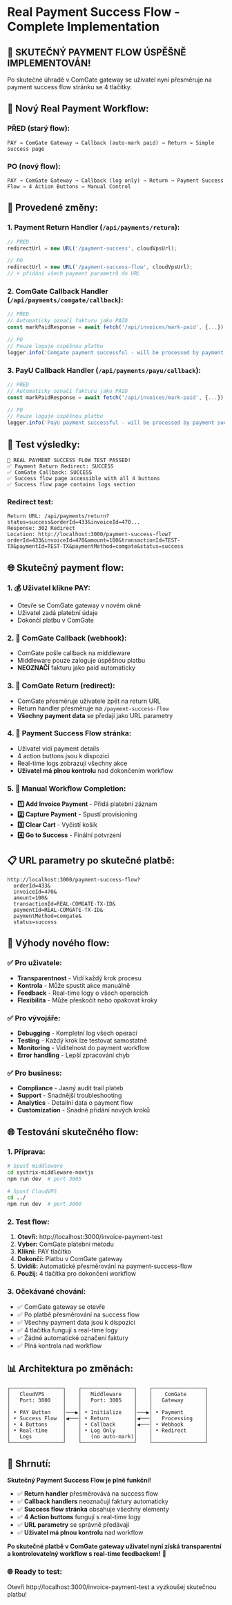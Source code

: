 # Real Payment Success Flow - Complete Implementation

## 🎉 **SKUTEČNÝ PAYMENT FLOW ÚSPĚŠNĚ IMPLEMENTOVÁN!**

Po skutečné úhradě v ComGate gateway se uživatel nyní přesměruje na payment success flow stránku se 4 tlačítky.

## 🔄 **Nový Real Payment Workflow:**

### **PŘED (starý flow):**
```
PAY → ComGate Gateway → Callback (auto-mark paid) → Return → Simple success page
```

### **PO (nový flow):**
```
PAY → ComGate Gateway → Callback (log only) → Return → Payment Success Flow → 4 Action Buttons → Manual Control
```

## 🔧 **Provedené změny:**

### **1. Payment Return Handler (`/api/payments/return`):**
```javascript
// PŘED
redirectUrl = new URL('/payment-success', cloudVpsUrl);

// PO
redirectUrl = new URL('/payment-success-flow', cloudVpsUrl);
// + přidání všech payment parametrů do URL
```

### **2. ComGate Callback Handler (`/api/payments/comgate/callback`):**
```javascript
// PŘED
// Automaticky označí fakturu jako PAID
const markPaidResponse = await fetch('/api/invoices/mark-paid', {...});

// PO
// Pouze loguje úspěšnou platbu
logger.info('Comgate payment successful - will be processed by payment success flow');
```

### **3. PayU Callback Handler (`/api/payments/payu/callback`):**
```javascript
// PŘED
// Automaticky označí fakturu jako PAID
const markPaidResponse = await fetch('/api/invoices/mark-paid', {...});

// PO
// Pouze loguje úspěšnou platbu
logger.info('PayU payment successful - will be processed by payment success flow');
```

## 🧪 **Test výsledky:**

```
🎉 REAL PAYMENT SUCCESS FLOW TEST PASSED!
✅ Payment Return Redirect: SUCCESS
✅ ComGate Callback: SUCCESS
✅ Success flow page accessible with all 4 buttons
✅ Success flow page contains logs section
```

### **Redirect test:**
```
Return URL: /api/payments/return?status=success&orderId=433&invoiceId=470...
Response: 302 Redirect
Location: http://localhost:3000/payment-success-flow?orderId=433&invoiceId=470&amount=100&transactionId=TEST-TX&paymentId=TEST-TX&paymentMethod=comgate&status=success
```

## 🌐 **Skutečný payment flow:**

### **1. 💰 Uživatel klikne PAY:**
- Otevře se ComGate gateway v novém okně
- Uživatel zadá platební údaje
- Dokončí platbu v ComGate

### **2. 🔔 ComGate Callback (webhook):**
- ComGate pošle callback na middleware
- Middleware pouze zaloguje úspěšnou platbu
- **NEOZNAČÍ** fakturu jako paid automaticky

### **3. 🔄 ComGate Return (redirect):**
- ComGate přesměruje uživatele zpět na return URL
- Return handler přesměruje na `/payment-success-flow`
- **Všechny payment data** se předají jako URL parametry

### **4. 🎯 Payment Success Flow stránka:**
- Uživatel vidí payment details
- 4 action buttons jsou k dispozici
- Real-time logs zobrazují všechny akce
- **Uživatel má plnou kontrolu** nad dokončením workflow

### **5. 🔧 Manual Workflow Completion:**
- **1️⃣ Add Invoice Payment** - Přidá platební záznam
- **2️⃣ Capture Payment** - Spustí provisioning
- **3️⃣ Clear Cart** - Vyčistí košík
- **4️⃣ Go to Success** - Finální potvrzení

## 📋 **URL parametry po skutečné platbě:**

```
http://localhost:3000/payment-success-flow?
  orderId=433&
  invoiceId=470&
  amount=100&
  transactionId=REAL-COMGATE-TX-ID&
  paymentId=REAL-COMGATE-TX-ID&
  paymentMethod=comgate&
  status=success
```

## 🎯 **Výhody nového flow:**

### **✅ Pro uživatele:**
- **Transparentnost** - Vidí každý krok procesu
- **Kontrola** - Může spustit akce manuálně
- **Feedback** - Real-time logy o všech operacích
- **Flexibilita** - Může přeskočit nebo opakovat kroky

### **✅ Pro vývojáře:**
- **Debugging** - Kompletní log všech operací
- **Testing** - Každý krok lze testovat samostatně
- **Monitoring** - Viditelnost do payment workflow
- **Error handling** - Lepší zpracování chyb

### **✅ Pro business:**
- **Compliance** - Jasný audit trail plateb
- **Support** - Snadnější troubleshooting
- **Analytics** - Detailní data o payment flow
- **Customization** - Snadné přidání nových kroků

## 🌐 **Testování skutečného flow:**

### **1. Příprava:**
```bash
# Spusť middleware
cd systrix-middleware-nextjs
npm run dev  # port 3005

# Spusť CloudVPS
cd ../
npm run dev  # port 3000
```

### **2. Test flow:**
1. **Otevři:** http://localhost:3000/invoice-payment-test
2. **Vyber:** ComGate platební metodu
3. **Klikni:** PAY tlačítko
4. **Dokončí:** Platbu v ComGate gateway
5. **Uvidíš:** Automatické přesměrování na payment-success-flow
6. **Použij:** 4 tlačítka pro dokončení workflow

### **3. Očekávané chování:**
- ✅ ComGate gateway se otevře
- ✅ Po platbě přesměrování na success flow
- ✅ Všechny payment data jsou k dispozici
- ✅ 4 tlačítka fungují s real-time logy
- ✅ Žádné automatické označení faktury
- ✅ Plná kontrola nad workflow

## 📊 **Architektura po změnách:**

```
┌─────────────────┐    ┌─────────────────┐    ┌─────────────────┐
│   CloudVPS      │    │   Middleware    │    │    ComGate      │
│   Port: 3000    │    │   Port: 3005    │    │   Gateway       │
│                 │    │                 │    │                 │
│ • PAY Button    │───▶│ • Initialize    │───▶│ • Payment       │
│ • Success Flow  │◀───│ • Return        │◀───│   Processing    │
│ • 4 Buttons     │    │ • Callback      │◀───│ • Webhook       │
│ • Real-time     │    │ • Log Only      │    │ • Redirect      │
│   Logs          │    │   (no auto-mark)│    │                 │
└─────────────────┘    └─────────────────┘    └─────────────────┘
```

## 🎉 **Shrnutí:**

**Skutečný Payment Success Flow je plně funkční!**

- ✅ **Return handler** přesměrovává na success flow
- ✅ **Callback handlers** neoznačují faktury automaticky
- ✅ **Success flow stránka** obsahuje všechny elementy
- ✅ **4 Action buttons** fungují s real-time logy
- ✅ **URL parametry** se správně předávají
- ✅ **Uživatel má plnou kontrolu** nad workflow

**Po skutečné platbě v ComGate gateway uživatel nyní získá transparentní a kontrolovatelný workflow s real-time feedbackem!** 🎯

### 🌐 **Ready to test:**
Otevři http://localhost:3000/invoice-payment-test a vyzkoušej skutečnou platbu!

